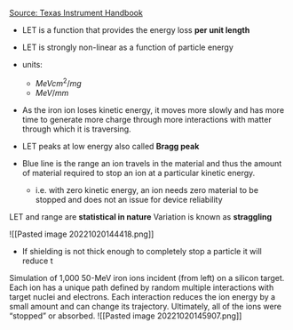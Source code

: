 [Source: Texas Instrument Handbook](https://www.ti.com/seclit/eb/sgzy002a/sgzy002a.pdf)

* LET is a function that provides the energy loss **per unit length**
* LET is strongly non-linear as a function of particle energy
* units:
	* $MeV cm^{2}/mg$
	* $MeV/mm$

* As the iron ion loses kinetic energy, it moves more slowly and has more time to generate more charge through more interactions with matter through which it is traversing.
* LET peaks at low energy also called **Bragg peak**
* Blue line is the range an ion travels in the material and thus the amount of material required to stop an ion at a particular kinetic energy.
	* i.e. with zero kinetic energy, an ion needs zero material to be stopped and does not an issue for device reliability

LET and range are **statistical in nature**
Variation is known as **straggling**

![[Pasted image 20221020144418.png]]

* If shielding is not thick enough to completely stop a particle it will reduce t


Simulation of 1,000 50-MeV iron ions incident (from left) on a silicon target.
Each ion has a unique path defined by random multiple interactions with target nuclei and electrons.
Each interaction reduces the ion energy by a small amount and can change its trajectory.
Ultimately, all of the ions were “stopped” or absorbed.
![[Pasted image 20221020145907.png]]